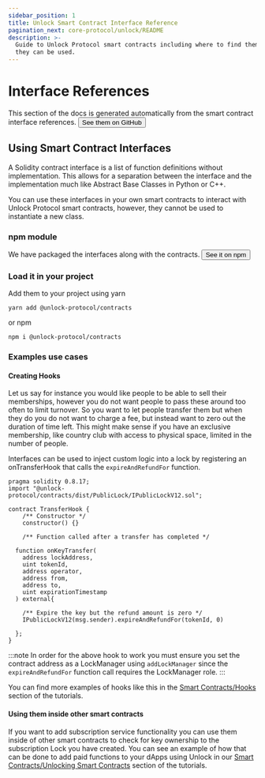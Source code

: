 ```yaml
---
sidebar_position: 1
title: Unlock Smart Contract Interface Reference
pagination_next: core-protocol/unlock/README
description: >-
  Guide to Unlock Protocol smart contracts including where to find them and how
  they can be used.
---
```


# Interface References

This section of the docs is generated automatically from the smart contract
interface references.
<a href="https://github.com/unlock-protocol/unlock/tree/master/smart-contracts/contracts/interfaces">
<button class="button button-primary">See them on GitHub</button>
</a>

## Using Smart Contract Interfaces

A Solidity contract interface is a list of function definitions without
implementation. This allows for a separation between the interface and the
implementation much like Abstract Base Classes in Python or C++.

You can use these interfaces in your own smart contracts to interact with
Unlock Protocol smart contracts, however, they cannot be used to instantiate a
new class.

### npm module

We have packaged the interfaces along with the contracts.
<a href="https://www.npmjs.com/package/@unlock-protocol/contracts">
<button class="button button-primary">See it on npm</button>
</a>

### Load it in your project

Add them to your project using yarn

```shell
yarn add @unlock-protocol/contracts
```

or npm

```shell
npm i @unlock-protocol/contracts
```

### Examples use cases

#### Creating Hooks

Let us say for instance you would like people to be able to sell their memberships,
however you do not want people to pass these around too often to limit turnover.
So you want to let people transfer them but when they do you do not want to
charge a fee, but instead want to zero out the duration of time left. This might
make sense if you have an exclusive membership, like country club with access to
physical space, limited in the number of people.

Interfaces can be used to inject custom logic into a lock by registering
an onTransferHook that calls the `expireAndRefundFor` function.

```solidity
pragma solidity 0.8.17;
import "@unlock-protocol/contracts/dist/PublicLock/IPublicLockV12.sol";

contract TransferHook {
    /** Constructor */
    constructor() {}

    /** Function called after a transfer has completed */

  function onKeyTransfer(
    address lockAddress,
    uint tokenId,
    address operator,
    address from,
    address to,
    uint expirationTimestamp
  ) external{

    /** Expire the key but the refund amount is zero */
    IPublicLockV12(msg.sender).expireAndRefundFor(tokenId, 0)

  };
}

```

:::note
In order for the above hook to work you must ensure you set the contract
address as a LockManager using `addLockManager` since the `expireAndRefundFor`
function call requires the LockManager role.
:::

You can find more examples of hooks like this in the
[Smart Contracts/Hooks](/tutorials/smart-contracts/hooks/)
section of the tutorials.

#### Using them inside other smart contracts

If you want to add subscription service functionality you can use them inside of
other smart contracts to check for key ownership to the subscription Lock you have
created. You can see an example of how that can be done to add paid functions
to your dApps using Unlock in our [Smart Contracts/Unlocking Smart Contracts](/tutorials/smart-contracts/using-unlock-in-other-contracts)
section of the tutorials.
